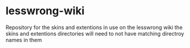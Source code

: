 lesswrong-wiki
===================


Repository for the skins and extentions in use on the lesswrong wiki
the skins and extentions directories will need to not have matching directroy names in them
